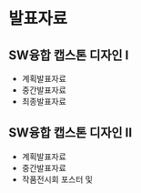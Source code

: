 # 발표자료
## SW융합 캡스톤 디자인 I
  - 계획발표자료
  - 중간발표자료
  - 최종발표자료
  
## SW융합 캡스톤 디자인 II
  - 계획발표자료
  - 중간발표자료
  - 작품전시회 포스터 및 
